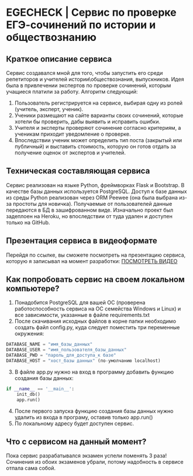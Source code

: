 # EGECHECK | Сервис по проверке ЕГЭ-сочинений по истории и обществознанию
## Краткое описание сервиса
Сервис создавался мной для того, чтобы запустить его среди репетиторов и учителей истории\обществознания, выпускников. Идея была в привлечении экспертов по проверке сочинений, которым учащиеся платили за работу. Алгоритм следующий:
1. Пользователь регистрируется на сервисе, выбирая одну из ролей (учитель, эксперт, ученик).
2. Ученики размещают на сайте варианты своих сочинений, которые хотели бы проверить, дабы выявить и исправить ошибки.
3. Учителя и эксперты проверяют сочинение согласно критериям, а ученикам приходит уведомление о проверке.
4. Впоследствии ученик может определить тип поста (закрытый или публичный) и выставить стоимость, которую он готов отдать за получение оценок от экспертов и учителей.
## Техническая составляющая сервиса
Сервис реализован на языке Python, фреймворках Flask и Bootstrap. В качестве базы данных используется PostgreSQL. Доступ к базе данных из среды Python реализован через ORM Peewee (она была выбрана из-за простоты для новичка). Получаемые от пользователей данные передаются в БД в зашифрованном виде. Изначально проект был задеплоен на Heroku, но впоследствии от туда удален и доступен только на GitHub.
## Презентация сервиса в видеоформате
Перейдя по ссылке, вы сможете посмотреть на презентацию сервиса, которую я записывал на момент разработки: [ПОСМОТРЕТЬ ВИДЕО](https://youtu.be/SF52Gg_zFfg)

## Как попробовать сервис на своем локальном компьютере?
1. Понадобится PostgreSQL для вашей ОС (проверена работоспособность сервиса на ОС семейства Windows и Linux) и все зависимости, указанные в файле requirements.txt
2. После скачивания исходных файлов в корне папки необходимо создать файл config.py, куда следует поместить три переменные окружения:
```python
DATABASE_NAME = "имя_базы_данных"
DATABASE_USER = "имя_пользователя_базы_данных"
DATABASE_PWD = "пароль_для_доступа_к базе"
DATABASE_HOST = "хост_базы данных" (по-умолчанию localhost)
```
3. В файле app.py нужно на вход в программу добавить функцию создания базы данных:
```python
if __name__ == '__main__':
    init_db()
    app.run()
```
4. После первого запуска функцию создания базы данных нужно удалить из входа в програму, оставив только app.run()
5. По локальному адресу будет доступен сервис.

## Что с сервисом на данный момент?
Пока сервис разрабатывался экзамен успели поменять 3 раза! Сочинения из обоих экзаменов убрали, потому надобность в сервисе отпала сама собой.
